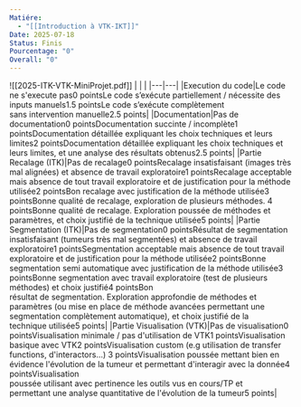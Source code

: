 ```yaml
---
Matiére:
  - "[[Introduction à VTK-IKT]]"
Date: 2025-07-18
Status: Finis
Pourcentage: "0"
Overall: "0"
---
```

![[2025-ITK-VTK-MiniProjet.pdf]]
|   |   |
|---|---|
|Execution du code|Le code ne s'execute pas0 pointsLe code s’exécute partiellement / nécessite des inputs manuels1.5 pointsLe code s’exécute complètement  <br>sans intervention manuelle2.5 points|
|Documentation|Pas de documentation0 pointsDocumentation succinte / incomplète1 pointsDocumentation détaillée expliquant les choix techniques et leurs limites2 pointsDocumentation détaillée expliquant les choix techniques et leurs limites, et une analyse des résultats obtenus2.5 points|
|Partie Recalage (ITK)|Pas de recalage0 pointsRecalage insatisfaisant (images très mal alignées) et absence de travail exploratoire1 pointsRecalage acceptable mais absence de tout travail exploratoire et de justification pour la méthode utilisée2 pointsBon recalage avec justification de la méthode utilisée3 pointsBonne qualité de recalage, exploration de plusieurs méthodes. 4 pointsBonne qualité de recalage. Exploration poussée de méthodes et paramètres, et choix justifié de la technique utilisée5 points|
|Partie Segmentation (ITK)|Pas de segmentation0 pointsRésultat de segmentation insatisfaisant (tumeurs très mal segmentées) et absence de travail exploratoire1 pointsSegmentation acceptable mais absence de tout travail exploratoire et de justification pour la méthode utilisée2 pointsBonne segmentation semi automatique avec justification de la méthode utilisée3 pointsBonne segmentation avec travail exploratoire (test de plusieurs méthodes) et choix justifié4 pointsBon  <br>résultat de segmentation. Exploration approfondie de méthodes et  <br>paramètres (ou mise en place de méthode avancées permettant une  <br>segmentation complètement automatique), et choix justifié de la  <br>technique utilisée5 points|
|Partie Visualisation (VTK)|Pas de visualisation0 pointsVisualisation minimale / pas d'utilisation de VTK1 pointsVisualisation basique avec VTK2 pointsVisualisation custom (e.g utilisation de transfer functions, d'interactors...) 3 pointsVisualisation poussée mettant bien en évidence l'évolution de la tumeur et permettant d'interagir avec la donnée4 pointsVisualisation  <br>poussée utilisant avec pertinence les outils vus en cours/TP et  <br>permettant une analyse quantitative de l'évolution de la tumeur5 points|